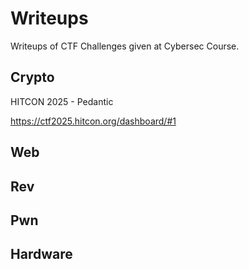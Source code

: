 # Writeups

Writeups of CTF Challenges given at Cybersec Course.

## Crypto

HITCON 2025 - Pedantic

https://ctf2025.hitcon.org/dashboard/#1

## Web





## Rev




## Pwn





## Hardware

